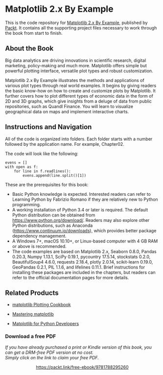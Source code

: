 


# Matplotlib 2.x By Example
This is the code repository for [Matplotlib 2.x By Example](https://www.packtpub.com/big-data-and-business-intelligence/matplotlib-2x-example?utm_source=github&utm_medium=repository&utm_campaign=9781788295260), published by [Packt](https://www.packtpub.com/?utm_source=github). It contains all the supporting project files necessary to work through the book from start to finish.
## About the Book
Big data analytics are driving innovations in scientific research, digital marketing, policy-making and much more. Matplotlib offers simple but powerful plotting interface, versatile plot types and robust customization.

Matplotlib 2.x By Example illustrates the methods and applications of various plot types through real world examples.
It begins by giving readers the basic know-how on how to create and customize plots by Matplotlib. It further covers how to plot different types of economic data in the form of 2D and 3D graphs, which give insights from a deluge of data from public repositories, such as Quandl Finance. You will learn to visualize geographical data on maps and implement interactive charts.
## Instructions and Navigation
All of the code is organized into folders. Each folder starts with a number followed by the application name. For example, Chapter02.



The code will look like the following:
```
evens = []
with open as f:
    for line in f.readlines():
        evens.append(line.split()[1])
```

These are the prerequisites for this book:
* Basic Python knowledge is expected. Interested readers can refer to Learning
Python by Fabrizio Romano if they are relatively new to Python programming.
* A working installation of Python 3.4 or later is required. The default Python
distribution can be obtained from https://www.python.org/download/. Readers
may also explore other Python distributions, such as Anaconda
(https://www.continuum.io/downloads), which provides better package
dependency management.
* A Windows 7+, macOS 10.10+, or Linux-based computer with 4 GB RAM or
above is recommended. 
* The code examples are based on Matplotlib 2.x, Seaborn 0.8.0, Pandas 0.20.3,
Numpy 1.13.1, SciPy 0.19.1, pycountry 17.5.14, stockstats 0.2.0, BeautifulSoup4
4.6.0, requests 2.18.4, plotly 2.0.14, scikit-learn 0.19.0, GeoPandas 0.2.1, PIL 1.1.6,
and lifelines 0.11.1. Brief instructions for installing these packages are included in
the chapters, but readers can refer to the official documentation pages for more
details.

## Related Products
* [matplotlib Plotting Cookbook](https://www.packtpub.com/big-data-and-business-intelligence/matplotlib-plotting-cookbook)

* [Mastering matplotlib](https://www.packtpub.com/big-data-and-business-intelligence/mastering-matplotlib)

* [Matplotlib for Python Developers](https://www.packtpub.com/application-development/matplotlib-python-developers)

### Download a free PDF

 <i>If you have already purchased a print or Kindle version of this book, you can get a DRM-free PDF version at no cost.<br>Simply click on the link to claim your free PDF.</i>
<p align="center"> <a href="https://packt.link/free-ebook/9781788295260">https://packt.link/free-ebook/9781788295260 </a> </p>